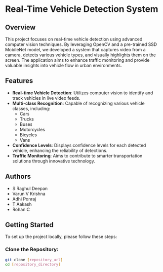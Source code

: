# Real-Time Vehicle Detection System

## Overview
This project focuses on real-time vehicle detection using advanced computer vision techniques. By leveraging OpenCV and a pre-trained SSD MobileNet model, we developed a system that captures video from a camera, detects various vehicle types, and visually highlights them on the screen. The application aims to enhance traffic monitoring and provide valuable insights into vehicle flow in urban environments.

## Features
- **Real-time Vehicle Detection**: Utilizes computer vision to identify and track vehicles in live video feeds.
- **Multi-class Recognition**: Capable of recognizing various vehicle classes, including:
  - Cars
  - Trucks
  - Buses
  - Motorcycles
  - Bicycles
  - Vans
- **Confidence Levels**: Displays confidence levels for each detected vehicle, enhancing the reliability of detections.
- **Traffic Monitoring**: Aims to contribute to smarter transportation solutions through innovative technology.

## Authors
- S Raghul Deepan
- Varun V Krishna
- Adhi Ponraj
- T Aakash
- Rohan C

## Getting Started

To set up the project locally, please follow these steps:

### Clone the Repository:
```bash
git clone [repository_url]
cd [repository_directory]


